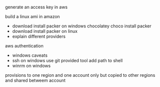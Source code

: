 generate an access key in aws 

build a linux ami in amazon
- download install packer on windows
chocolatey 
	choco install packer
- download install packer on linux
- explain different providers

aws authentication
- windows caveats
- ssh on windows
	use git provided tool
	add path to shell
- winrm on windows

provisions to one region and one account only but copied to other regions and shared betweem account




	



